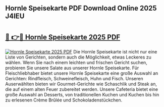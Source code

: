 ## Hornle Speisekarte PDF Download Online 2025 J4IEU

# <h2><a href="http://gcd809.nevu.top/?p=Hornle+Speisekarte">🔗 👉🔴 Hornle Speisekarte 2025 PDF</a></h2>

[![Hornle Speisekarte 2025 PDF](https://i.imgur.com/dBaPXMq.png)](http://gcd809.nevu.top/?p=Hornle+Speisekarte)
Die Hornle Speisekarte ist nicht nur eine Liste von Gerichten, sondern auch die Möglichkeit, etwas Leckeres zu wählen. Wenn Sie nach einem leichten und frischen Gericht suchen, probieren Sie unsere Salate aus unserer Hornle Speisekarte. Für Fleischliebhaber bietet unsere Hornle Speisekarte eine große Auswahl an Gerichten: Rindfleisch, Schweinefleisch, Huhn und Fisch. Unseren Auserwählten bieten wir Gourmet-Gerichte wie Schaschlik und Steak an, die auf einem alten Feuer zubereitet werden. Unsere Cafeteria bietet eine große Auswahl an Desserts, von traditionellen Kuchen und Kuchen bis hin zu erlesenen Crème Brûlée und Schokoladenstückchen.
